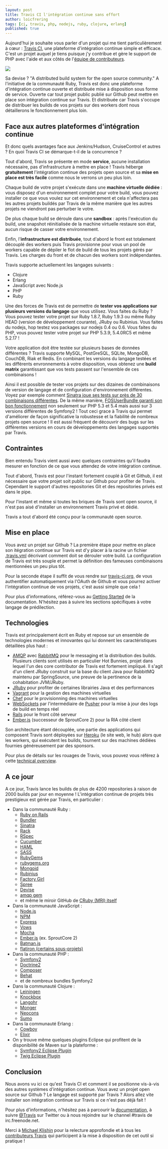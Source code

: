 ```yaml
---
layout: post
title: Travis CI l'intégration continue sans effort
author: loicfrering
tags: [ci, travis, php, nodejs, ruby, clojure, erlang]
published: true
---
```


Aujourd'hui je souhaite vous parler d'un projet qui me tient
particulièrement à cœur : [Travis CI](http://travis-ci.org/), une
plateforme d'intégration continue simple et efficace. C'est un projet
auquel je tiens puisque j'y contribue et gère le support de PHP avec
l'aide et aux côtés de l'[équipe de
contributeurs](https://github.com/travis-ci/).

<p class="center">
  <img src="public/img/2012-01-25-travis-ci/travis.png" border="0" />
</p>

Sa devise ? "A distributed build system for the open source community."
A l'initiative de la communauté Ruby, Travis est donc une plateforme
d'intégration continue ouverte et distribuée mise à disposition sous
forme de service. Ouverte car tout projet public publié sur Github peut
mettre en place son intégration continue sur Travis. Et distribuée car
Travis s'occupe de distribuer les builds de vos projets sur des workers
dont nous détaillerons le fonctionnement plus loin.

## Face aux autres plateformes d'intégration continue

Et donc quels avantages face aux Jenkins/Hudson, CruiseControl et autres
? En quoi Travis CI se démarque-t-il de la concurrence ?

Tout d'abord, Travis se présente en mode **service**, aucune
installation nécessaire, pas d'infrastructure à mettre en place !
Travis héberge **gratuitement** l'intégration continue des projets open
source et sa **mise en place est très facile** comme nous le verrons un
peu plus loin.

Chaque build de votre projet s'exécute dans une **machine virtuelle
dédiée** : vous disposez d'un environnement complet pour votre build,
vous pouvez installer ce que vous voulez sur cet environnement et cela
n'affectera pas les autres projets buildés par Travis de la même manière
que les autres projets ne viendront pas perturber le votre.

De plus chaque build se déroule dans une **sandbox** : après l'exécution
du build, une snapshot réinitialisée de la machine virtuelle restaure
son état, aucun risque de casser votre environnement.

Enfin, l'**infrastructure est distribuée**, tout d'abord le front est totalement
découplé des workers puis Travis provisionne pour vous un pool de
workers capable de dépiler le flot de build de tous les projets gérés
par Travis. Les charges du front et de chacun des workers sont
indépendantes.

Travis supporte actuellement les langages suivants :

* Clojure
* Erlang
* JavaScript avec Node.js
* PHP
* Ruby

Une des forces de Travis est de permettre de **tester vos applications
sur plusieurs versions du langage** que vous utilisez. Vous faites du
Ruby ?  Vous pouvez tester votre projet sur Ruby 1.8.7, Ruby 1.9.3 ou
même Ruby HEAD (version de développement courante), JRuby ou Rubinius.
Vous faites du nodejs, hop testez vos packages sur nodejs 0.4 ou 0.6.
Vous faites du PHP, vous pouvez tester votre projet sur PHP 5.3.9,
5.4.0RC5 et même 5.2.17 !

Votre application doit être testée sur plusieurs bases de données
différentes ? Travis supporte MySQL, PostGreSQL, SQLite, MongoDB,
CouchDB, Riak et Redis. En combinant les versions du langage testées et
les différents envronnements à votre disposition, vous obtenez une
**build matrix** garantissant que vos tests passent sur l'ensemble de
ces combinaisons !

Ainsi il est possible de tester vos projets sur des dizaines de
combinaisons de version de langage et de configuration d'environnement
différentes. Voyez par exemple comment [Sinatra joue ses tests sur près
de 30 combinaisons
différentes](http://travis-ci.org/#!/sinatra/sinatra). De la même
manière, [FOSUserBundle garanti son bon
fonctionnement](http://travis-ci.org/#!/FriendsOfSymfony/FOSUserBundle)
non seulement sur PHP 5.3 et 5.4 mais aussi sur 3 versions différentes
de Symfony2 ! Tout ceci grace à Travis qui permet d'améliorer de façon
significative la robustesse et la fiabilité de nombreux projets open
source ! Il est aussi fréquent de découvrir des bugs sur les différentes
versions en cours de développements des langages supportés par Travis.

## Contraintes

Bien entendu Travis vient aussi avec quelques contraintes qu'il faudra
mesurer en fonction de ce que vous attendez de votre intégration
continue.

Tout d'abord, Travis est pour l'instant fortement couplé à Git et
Github, il est nécessaire que votre projet soit public sur Github pour
profiter de Travis. Cependant le support d'autres repositories Git et
des repositories privés est dans le pipe.

Pour l'instant et même si toutes les briques de Travis sont open source,
il n'est pas aisé d'installer un environnement Travis privé et dédié.

Travis a tout d'abord été conçu pour la communauté open source.

## Mise en place

Vous avez un projet sur Github ? La première étape pour mettre en place
son itégration continue sur Travis est d'y placer à la racine un fichier
[.travis.yml](http://about.travis-ci.org/docs/user/getting-started/#step-three-add-travisyml-file-to-your-repository)
décrivant comment doit se dérouler votre build. La configuration de
Travis est très souple et permet la définition des fameuses combinaisons
mentionnées un peu plus tôt.

Pour la seconde étape il suffit de vous rendre sur
[travis-ci.org](http://travis-ci.org), de vous authentifier
automatiquement via l'OAuth de Github et vous pourrez activer
l'intégration continue de vos projets, c'est aussi simple que cela !

Pour plus d'informations, référez-vous au [Getting
Started](http://about.travis-ci.org/docs/user/getting-started/) de la
documentation. N'hésitez pas à suivre les sections spécifiques à votre
langage de prédilection.

## Technologies

Travis est principalement écrit en Ruby et repose sur un ensemble de
technologies modernes et innovantes qui lui donnent les caractéristiques
détaillées plus haut :

* [AMQP](http://bit.ly/amqp-model-explained) avec
  [RabbitMQ](http://www.rabbitmq.com/) pour le messaging et la
  distribution des builds. Plusieurs clients sont utilisés en
  particulier Hot Bunnies, projet dans lequel l'un des core contributor de
  Travis est fortement impliqué. Il s'agit d'un client JRuby construit sur
  la base du client Java pour RabbitMQ maintenu par SpringSource, une
  preuve de la pertinence de la cohabitation JVM/JRuby.
* [JRuby](http://jruby.org/) pour profiter de certaines librairies Java
  et des performances
* [Vagrant](http://vagrantup.com/) pour la gestion des machines virtuelles
* [Chef](http://wiki.opscode.com/display/chef/Home) pour le
  provisionning des machines virtuelles
* [WebSockets](http://en.wikipedia.org/wiki/WebSocket) par
  l'intermédiaire de [Pusher](http://pusher.com/) pour la mise à jour
  des logs de build en temps réel
* [Rails](http://rubyonrails.org/) pour le front côté serveur
* [Ember.js](http://emberjs.com/) (successeur de SproutCore 2) pour la
  RIA côté client

Son architecture étant découplée, une partie des applications qui
composent Travis sont déployées sur [Heroku](http://www.heroku.com/) (le
site web, le hub) alors que les workers, qui exécutent les builds,
tournent sur des machines dédiées fournies généreusement par des
sponsors.

Pour plus de détails sur les rouages de Travis, vous pouvez vous référez
à cette [technical
overview](http://about.travis-ci.org/docs/dev/overview/).

## A ce jour

A ce jour, Travis lance les builds de plus de 4200 repositories à raison
de 2000 builds par jour en moyenne ! L'intégration continue de projets
très prestigieux est gérée par Travis, en particulier :

* Dans la communauté Ruby :
  * [Ruby on Rails](http://travis-ci.org/#!/rails/rails)
  * [Bundler](http://travis-ci.org/#!/carlhuda/bundler)
  * [Sinatra](http://travis-ci.org/sinatra/sinatra)
  * [Rack](http://travis-ci.org/#!/rack/rack)
  * [RSpec](http://travis-ci.org/#!/rspec/rspec-core)
  * [Cucumber](http://travis-ci.org/#!/cucumber/cucumber)
  * [HAML](http://travis-ci.org/#!/nex3/haml)
  * [SASS](http://travis-ci.org/#!/nex3/sass)
  * [RubyGems](http://travis-ci.org/#!/rubygems/rubygems)
  * [rubygems.org](http://travis-ci.org/#!/rubygems/rubygems.org)
  * [Mongoid](http://travis-ci.org/#!/mongoid/mongoid)
  * [Rubinius](http://travis-ci.org/#!/rubinius/rubinius)
  * [Factory Girl](http://travis-ci.org/#!/thoughtbot/factory_girl)
  * [Spree](http://travis-ci.org/#!/spree/spree)
  * [Devise](http://travis-ci.org/#!/plataformatec/devise)
  * [amqp gem](http://travis-ci.org/#!/ruby-amqp/amqp)
  * et même le miroir GitHub de [CRuby (MRI) itself](http://travis-ci.org/#!/ruby/ruby)
* Dans la communauté JavaScript :
  * [Node.js](http://travis-ci.org/joyent/node)
  * [NPM](http://travis-ci.org/#!/isaacs/npm)
  * [Express](http://travis-ci.org/#!/visionmedia/express)
  * [Vows](http://travis-ci.org/#!/cloudhead/vows)
  * [Mocha](http://travis-ci.org/#!/visionmedia/mocha)
  * [Ember.js](http://travis-ci.org/#!/emberjs/ember.js) (ex. SproutCore 2)
  * [Batman.js](http://travis-ci.org/#!/Shopify/batman)
  * [flatiron (certains sous-projets)](https://github.com/flatiron)
* Dans la communauté PHP :
  * [Symfony2](http://travis-ci.org/#!/symfony/symfony)
  * [Doctrine2](http://travis-ci.org/#!/doctrine/doctrine2)
  * [Composer](http://travis-ci.org/#!/composer/composer)
  * [Behat](http://travis-ci.org/#!/Behat/Behat)
  * et de nombreux bundles Symfony2
* Dans la communauté Clojure :
  * [Leiningen](http://travis-ci.org/#!/technomancy/leiningen)
  * [Knockbox](http://travis-ci.org/#!/reiddraper/knockbox)
  * [Langohr](http://travis-ci.org/#!/michaelklishin/langohr)
  * [Monger](http://travis-ci.org/#!/michaelklishin/monger)
  * [Neocons](http://travis-ci.org/#!/michaelklishin/neocons)
  * [Sumo](http://travis-ci.org/#!/reiddraper/sumo)
* Dans la communauté Erlang :
  * [Cowboy](http://travis-ci.org/#!/extend/cowboy)
  * [Elixir](http://travis-ci.org/#!/josevalim/elixir)
* On y trouve même quelques plugins Eclipse qui profitent de la
  disponibilité de Maven sur la plateforme :
  * [Symfony2 Eclipse Plugin](http://travis-ci.org/#!/pulse00/Symfony-2-Eclipse-Plugin)
  * [Twig Eclipse Plugin](http://travis-ci.org/#!/pulse00/Twig-Eclipse-Plugin)

## Conclusion

Nous avons vu ici ce qu'est Travis CI et comment il se positionne
vis-à-vis des autres systèmes d'intégration continue. Vous avez un
projet open source sur Github ? Le langage est supporté par Travis ?
Alors allez vite installer son intégration continue sur Travis si ce
n'est pas déjà fait !

Pour plus d'informations, n'hésitez pas à parcourir la
[documentation](http://about.travis-ci.org/docs/), à suivre
[@Travis](https://twitter.com/travisci) sur Twitter ou à nous rejoindre
sur le channel #travis de irc.freenode.net.

Merci à [Michael Klishin](https://twitter.com/michaelklishin) pour la
relecture approfondie et à tous les [contributeurs
Travis](https://github.com/travis-ci/) qui participent à la mise à
disposition de cet outil si pratique !
